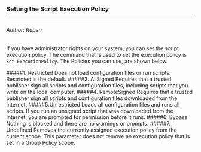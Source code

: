 ### Setting the Script Execution Policy
-------------- -------------------------
###### Author: Ruben

If you have administrator rights on your system, you can set the script execution policy.
The command that is used to set the execution policy is ```Set-ExecutionPolicy```.
The Policies you can use, are shown below.

#####1. Restricted 
Does not load configuration files or run scripts. Restricted is the default.
#####2. AllSigned 
Requires that a trusted publisher sign all scripts and configuration files, including scripts that you write on the local computer.
#####4. RemoteSigned 
Requires that a trusted publisher sign all scripts and configuration
files downloaded from the Internet.
#####5.Unrestricted 
Loads all configuration files and runs all scripts. 
If you run an unsigned script that was downloaded from the Internet, you are prompted for permission before
it runs.
#####6. Bypass 
Nothing is blocked and there are no warnings or prompts.
#####7. Undefined Removes the currently assigned execution policy from the current scope.
This parameter does not remove an execution policy that is set in a Group Policy
scope.

